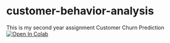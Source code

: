 # customer-behavior-analysis
This is my second year assignment Customer Churn Prediction
<a href="https://colab.research.google.com/drive/1-d_D32QI7jn3BdcbW6pxpAWzBwJIDLUx">
  <img src="https://colab.research.google.com/assets/colab-badge.svg" alt="Open In Colab"/>
</a>
